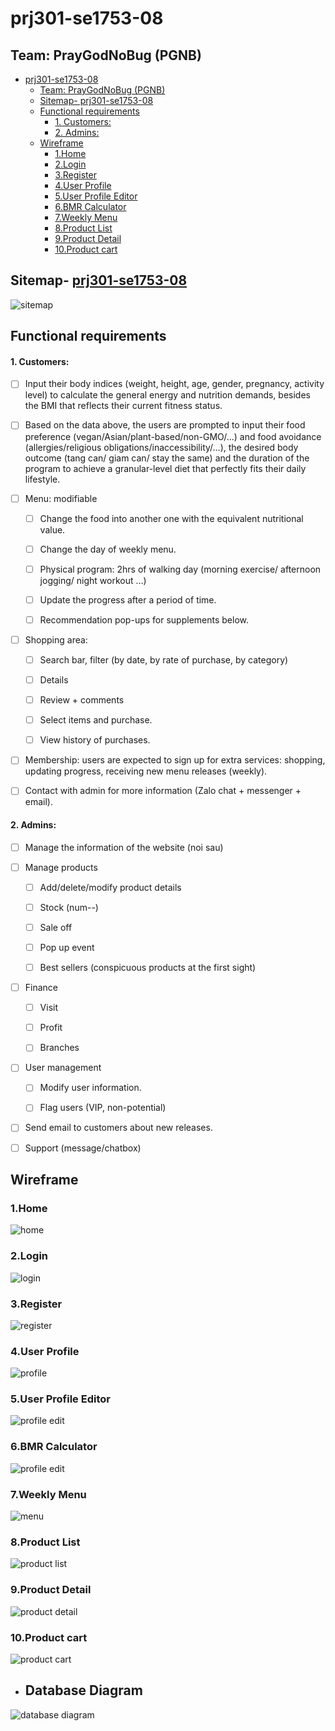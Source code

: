 # prj301-se1753-08
## Team: PrayGodNoBug (PGNB)

- [prj301-se1753-08](#prj301-se1753-08)
  - [Team: PrayGodNoBug (PGNB)](#team-praygodnobug-pgnb)
  - [Sitemap- prj301-se1753-08](#sitemap--prj301-se1753-08)
  - [Functional requirements](#functional-requirements)
      - [1. Customers:](#1-customers)
      - [2. Admins:](#2-admins)
  - [Wireframe](#wireframe)
    - [1.Home](#1home)
    - [2.Login](#2login)
    - [3.Register](#3register)
    - [4.User Profile](#4user-profile)
    - [5.User Profile Editor](#5user-profile-editor)
    - [6.BMR Calculator](#6bmr-calculator)
    - [7.Weekly Menu](#7weekly-menu)
    - [8.Product List](#8product-list)
    - [9.Product Detail](#9product-detail)
    - [10.Product cart](#10product-cart)


## Sitemap- [prj301-se1753-08](#prj301-se1753-08)

![sitemap](images/web-pages/sitemap.jpg)

## Functional requirements

#### 1. Customers:

- [ ] Input their body indices (weight, height, age, gender, pregnancy, activity level) to calculate the general energy and nutrition demands, besides the BMI that reflects their current fitness status.

- [ ] Based on the data above, the users are prompted to input their food preference (vegan/Asian/plant-based/non-GMO/…) and food avoidance (allergies/religious obligations/inaccessibility/…), the desired body outcome (tang can/ giam can/ stay the same) and the duration of the program to achieve a granular-level diet that perfectly fits their daily lifestyle.

- [ ] Menu: modifiable

  - [ ] Change the food into another one with the equivalent nutritional value.

  - [ ]  Change the day of weekly menu.

  - [ ]  Physical program: 2hrs of walking day (morning exercise/ afternoon jogging/ night workout …)

  - [ ]  Update the progress after a period of time.

  - [ ]  Recommendation pop-ups for supplements below.

- [ ] Shopping area:

  - [ ]  Search bar, filter (by date, by rate of purchase, by category)

  - [ ]  Details

  - [ ]  Review + comments

  - [ ]  Select items and purchase.

  - [ ]  View history of purchases.

- [ ] Membership: users are expected to sign up for extra services: shopping, updating progress, receiving new menu releases (weekly).

- [ ] Contact with admin for more information (Zalo chat + messenger + email).


#### 2. Admins:

  - [ ] Manage the information of the website (noi sau)

  - [ ] Manage products

    - [ ] Add/delete/modify product details

    - [ ] Stock (num--)

    - [ ] Sale off

    - [ ] Pop up event

    - [ ] Best sellers (conspicuous products at the first sight)

  - [ ] Finance

      - [ ] Visit

      - [ ] Profit

      - [ ] Branches

  - [ ] User management

    - [ ] Modify user information.

    - [ ] Flag users (VIP, non-potential)

  - [ ] Send email to customers about new releases.

  - [ ] Support (message/chatbox)

## Wireframe

### 1.Home
![home](images/web-pages/Home.PNG)
### 2.Login
![login](images/web-pages/Login.jpg)
### 3.Register
![register](images/web-pages/Register.jpg)
### 4.User Profile
![profile](images/web-pages/UserProfile.jpg)
### 5.User Profile Editor
![profile edit](images/web-pages/UserProfileEditor.jpg)
### 6.BMR Calculator
![profile edit](images/web-pages/Calculator.jpg)
### 7.Weekly Menu
![menu](images/web-pages/WeeklyMenu.jpg)
### 8.Product List
![product list](images/web-pages/ProductList.jpg)
### 9.Product Detail
![product detail](images/web-pages/ProductDetail.jpg)
### 10.Product cart
![product cart](images/web-pages/ProductCart.jpg)

- ## Database Diagram

![database diagram](images/web-pages/database-diagram.png)




